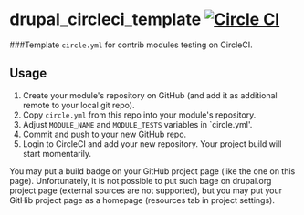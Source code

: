 # drupal_circleci_template [![Circle CI](https://circleci.com/gh/alexdesignworks/drupal_circleci_template.svg?style=svg)](https://circleci.com/gh/alexdesignworks/drupal_circleci_template)
###Template `circle.yml` for contrib modules testing on CircleCI.

## Usage
1. Create your module's repository on GitHub (and add it as additional remote to your local git repo).
2. Copy `circle.yml` from this repo into your module's repository.
3. Adjust `MODULE_NAME` and `MODULE_TESTS` variables in `circle.yml'.
4. Commit and push to your new GitHub repo.
5. Login to CircleCI and add your new repository. Your project build will start momentarily.

You may put a build badge on your GitHub project page (like the one on this page). Unfortunately, it is not possible to put such bage on drupal.org project page (external sources are not supported), but you may put your GitHib project page as a homepage (resources tab in project settings).
